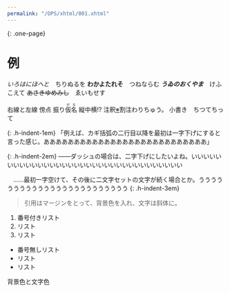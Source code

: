 ```yaml
---
permalink: "/OPS/xhtml/001.xhtml"
---
```

{: .one-page}
# 例

*いろはにほへと*　ちりぬるを
**わかよたれそ**　つねならむ
***うゐのおくやま***　けふこえて
~~あさきゆめみし~~　ゑいもせす

<span class="right-line">右線</span>と<span class="left-line">左線</span>
<span class="em-sesame">傍点</span>
振り<ruby>仮名<rt>がな</rt></ruby>
縦中横<span class="tcy">!?</span>
注釈<span class="ref" id="nref001"><a epub:type="noteref" href="note.xhtml#cyu001">※</a></span>割注<span class="wref" style="height:3em;">わりちゅう</span>。
小書き　ち<span class="kogaki">つ</span>てちって

{: .h-indent-1em}
「例えば、カギ括弧の二行目以降を最初は一字下げにすると言った感じ。あああああああああああああああああああああああああああ」

{: .h-indent-2em}
——ダッシュの場合は、二字下げにしたいよね。いいいいいいいいいいいいいいいいいいいいいいいいいいいいいいいいいい

　……最初一字空けて、その後に二文字セットの文字が続く場合とか。うううううううううううううううううううううううう
{: .h-indent-3em}

>引用はマージンをとって、背景色を入れ、文字は斜体に。

1. 番号付きリスト
2. リスト
3. リスト

- 番号無しリスト
- リスト
- リスト

<span class="bg-pink">背景色</span>と<span class="font-red">文字色</span>